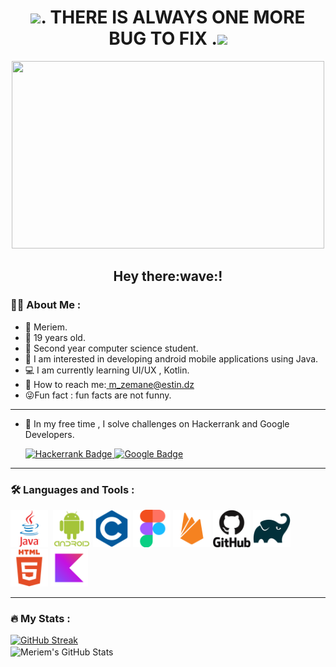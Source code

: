 
<h1 align="center"><img src="https://user-images.githubusercontent.com/75329424/196062994-f2d48e41-c194-446a-a3f3-e164447fc938.PNG"  height=40/>.  THERE IS ALWAYS ONE MORE BUG TO FIX  .<img src="https://user-images.githubusercontent.com/75329424/196062994-f2d48e41-c194-446a-a3f3-e164447fc938.PNG"  height=40/></h1>


<div align="center">
<img src=https://www.androidauthority.com/wp-content/uploads/2019/08/new-android-logo-2019-robot-head-reactions-animated-2.gif height=300 width=500/></div>


<h2 align="center">Hey there:wave:!</h2>

 ### :woman_technologist: About Me :

- :triangular_flag_on_post: Meriem.
- :eyes: 19 years old.
- :briefcase: Second year computer science student.
- 📱 I am interested in developing android mobile applications using Java.
- 💻 I am currently learning UI/UX , Kotlin.
- 📧 How to reach me:<a href="m_zemane@estin.dz"> m_zemane@estin.dz</a>
- 😜Fun fact : fun facts are not funny.
<!---- :stuck_out_tongue_winking_eye: Fun fact: Fun facts are not funny--->

   
---
- 🎲 In my free time , I solve challenges on Hackerrank and Google Developers.

  <a href="https://www.hackerrank.com/Mezspire">
   <img src="https://user-images.githubusercontent.com/75329424/196059043-3f343118-ec8a-44c2-bd77-c615b10c08c9.png" alt="Hackerrank Badge" height=50/>
  </a>
  <a href="https://g.dev/Merdev"><img src="https://user-images.githubusercontent.com/75329424/196059170-6f1eb60d-7d2c-4a78-a0bb-04de4b99853d.png" alt="Google Badge" height=50/>
  </a>
 
---

### :hammer_and_wrench: Languages and Tools :
 <div>
  <img src="https://github.com/devicons/devicon/blob/master/icons/java/java-original-wordmark.svg" title="Java" alt="Java" width="60" height="60"/>&nbsp;
   <img src="https://github.com/devicons/devicon/blob/master/icons/android/android-plain-wordmark.svg" title="android" width="60" height="60"/>
   <img src="https://github.com/devicons/devicon/blob/master/icons/c/c-plain.svg" title="c" width="60" height="60"/>
   <img src="https://github.com/devicons/devicon/blob/master/icons/figma/figma-original.svg" title="figma" width="60" height="60"/>
   <img src="https://github.com/devicons/devicon/blob/master/icons/firebase/firebase-plain.svg" title="firebase" width="60" height="60"/>
   <img src="https://github.com/devicons/devicon/blob/master/icons/github/github-original-wordmark.svg" title="github" width="60" height="60"/>
   <img src="https://github.com/devicons/devicon/blob/master/icons/gradle/gradle-plain.svg" title="gradle" width="60" height="60"/>
   <img src="https://github.com/devicons/devicon/blob/master/icons/html5/html5-plain-wordmark.svg" title="html" width="60" height="60"/>
   <img src="https://github.com/devicons/devicon/blob/master/icons/kotlin/kotlin-original.svg" title="kotlin" width="60" height="60"/>
   </div>
   
---

### :fire: My Stats :

[![GitHub Streak](http://github-readme-streak-stats.herokuapp.com?user=Mimspire&theme=soft-green&hide_border=true)](https://git.io/streak-stats)
<br>
<img align="center" alt="Meriem's GitHub Stats" src="https://github-readme-stats.vercel.app/api?username=Mimspire&show_icons=true&hide_border=true&title_color=0ed145&icon_color=0ed145&bg_color=222428&text_color=ffffff&border_color=0ed145" />

<!---
[![Top Langs](https://github-readme-stats.vercel.app/api/top-langs/?username=Mimspire&layout=compact&theme=vision-friendly-dark)](https://github.com/anuraghazra/github-readme-stats)--->
    
    



   

<!---
Mimspire/Mimspire is a ✨ special ✨ repository because its `README.md` (this file) appears on your GitHub profile.
You can click the Preview link to take a look at your changes.
--->
